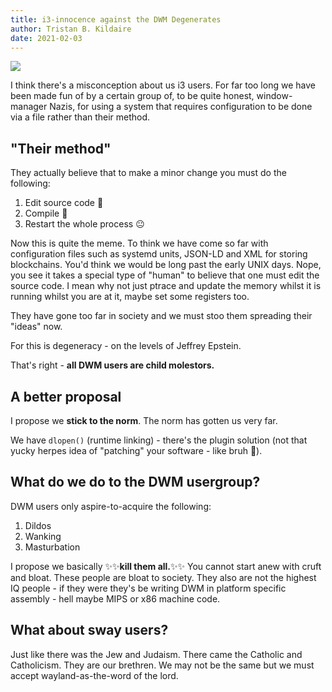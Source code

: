 ```yaml
---
title: i3-innocence against the DWM Degenerates
author: Tristan B. Kildaire
date: 2021-02-03
---
```


![](/img/dwm_epstein/statistics.jpg)

I think there's a misconception about us i3 users. For far too long we have been made fun of by a certain group of, to be quite honest, window-manager Nazis, for using a system that requires configuration to be done via a file rather than their method.

## "Their method"

They actually believe that to make a minor change you must do the following:

1. Edit source code 🦧
2. Compile 🦧
3. Restart the whole process 😐

Now this is quite the meme. To think we have come so far with configuration files such as systemd units, JSON-LD and XML for storing blockchains. You'd think we would be long past the early UNIX days. Nope, you see it takes a special type of "human" to believe that one must edit the source code. I mean why not just ptrace and update the memory whilst it is running whilst you are at it, maybe set some registers too.

They have gone too far in society and we must stoo them spreading their "ideas" now.

For this is degeneracy - on the levels of Jeffrey Epstein.

That's right - **all DWM users are child molestors.**

## A better proposal

I propose we **stick to the norm**. The norm has gotten us very far.

We have `dlopen()` (runtime linking) - there's the plugin solution (not that yucky herpes idea of "patching" your software - like bruh 🦧).

## What do we do to the DWM usergroup?
DWM users only aspire-to-acquire the following:

1. Dildos
2. Wanking
3. Masturbation

I propose we basically ✨️✨️**kill them all.️**✨️✨️️️
You cannot start anew with cruft and bloat. These people are bloat to society. They also are not the highest IQ people - if they were they's be writing DWM in platform specific assembly - hell maybe MIPS or x86 machine code.

## What about sway users?

Just like there was the Jew and Judaism. There came the Catholic and Catholicism. They are our brethren. We may not be the same but we must accept wayland-as-the-word of the lord.